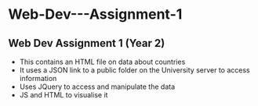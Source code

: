 # Web-Dev---Assignment-1
## Web Dev Assignment 1 (Year 2)
  - This contains an HTML file on data about countries
  - It uses a JSON link to a public folder on the University server to access information
  - Uses JQuery to access and manipulate the data
  - JS and HTML to visualise it
